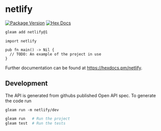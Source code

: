 # netlify

[![Package Version](https://img.shields.io/hexpm/v/netlify)](https://hex.pm/packages/netlify)
[![Hex Docs](https://img.shields.io/badge/hex-docs-ffaff3)](https://hexdocs.pm/netlify/)

```sh
gleam add netlify@1
```
```gleam
import netlify

pub fn main() -> Nil {
  // TODO: An example of the project in use
}
```

Further documentation can be found at <https://hexdocs.pm/netlify>.

## Development
The API is generated from githubs published Open API spec.
To generate the code run
```
gleam run -m netlify/dev
```
```sh
gleam run   # Run the project
gleam test  # Run the tests
```

